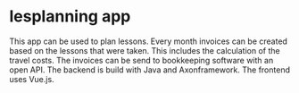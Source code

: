 # lesplanning app
This app can be used to plan lessons. Every month invoices can be created based on the lessons that were taken. This includes the calculation of the travel costs. The invoices can be send to bookkeeping software with an open API.
The backend is build with Java and Axonframework. The frontend uses Vue.js.

